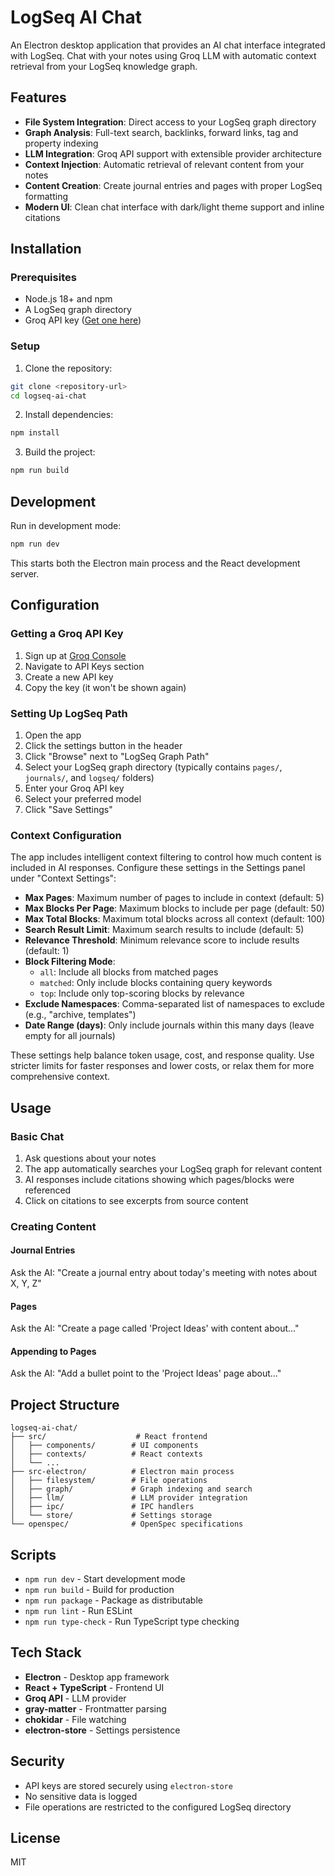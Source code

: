 # LogSeq AI Chat

An Electron desktop application that provides an AI chat interface integrated with LogSeq. Chat with your notes using Groq LLM with automatic context retrieval from your LogSeq knowledge graph.

## Features

- **File System Integration**: Direct access to your LogSeq graph directory
- **Graph Analysis**: Full-text search, backlinks, forward links, tag and property indexing
- **LLM Integration**: Groq API support with extensible provider architecture
- **Context Injection**: Automatic retrieval of relevant content from your notes
- **Content Creation**: Create journal entries and pages with proper LogSeq formatting
- **Modern UI**: Clean chat interface with dark/light theme support and inline citations

## Installation

### Prerequisites

- Node.js 18+ and npm
- A LogSeq graph directory
- Groq API key ([Get one here](https://console.groq.com/))

### Setup

1. Clone the repository:
```bash
git clone <repository-url>
cd logseq-ai-chat
```

2. Install dependencies:
```bash
npm install
```

3. Build the project:
```bash
npm run build
```

## Development

Run in development mode:
```bash
npm run dev
```

This starts both the Electron main process and the React development server.

## Configuration

### Getting a Groq API Key

1. Sign up at [Groq Console](https://console.groq.com/)
2. Navigate to API Keys section
3. Create a new API key
4. Copy the key (it won't be shown again)

### Setting Up LogSeq Path

1. Open the app
2. Click the settings button in the header
3. Click "Browse" next to "LogSeq Graph Path"
4. Select your LogSeq graph directory (typically contains `pages/`, `journals/`, and `logseq/` folders)
5. Enter your Groq API key
6. Select your preferred model
7. Click "Save Settings"

### Context Configuration

The app includes intelligent context filtering to control how much content is included in AI responses. Configure these settings in the Settings panel under "Context Settings":

- **Max Pages**: Maximum number of pages to include in context (default: 5)
- **Max Blocks Per Page**: Maximum blocks to include per page (default: 50)
- **Max Total Blocks**: Maximum total blocks across all context (default: 100)
- **Search Result Limit**: Maximum search results to include (default: 5)
- **Relevance Threshold**: Minimum relevance score to include results (default: 1)
- **Block Filtering Mode**: 
  - `all`: Include all blocks from matched pages
  - `matched`: Only include blocks containing query keywords
  - `top`: Include only top-scoring blocks by relevance
- **Exclude Namespaces**: Comma-separated list of namespaces to exclude (e.g., "archive, templates")
- **Date Range (days)**: Only include journals within this many days (leave empty for all journals)

These settings help balance token usage, cost, and response quality. Use stricter limits for faster responses and lower costs, or relax them for more comprehensive context.

## Usage

### Basic Chat

1. Ask questions about your notes
2. The app automatically searches your LogSeq graph for relevant content
3. AI responses include citations showing which pages/blocks were referenced
4. Click on citations to see excerpts from source content

### Creating Content

#### Journal Entries
Ask the AI: "Create a journal entry about today's meeting with notes about X, Y, Z"

#### Pages
Ask the AI: "Create a page called 'Project Ideas' with content about..."

#### Appending to Pages
Ask the AI: "Add a bullet point to the 'Project Ideas' page about..."

## Project Structure

```
logseq-ai-chat/
├── src/                    # React frontend
│   ├── components/        # UI components
│   ├── contexts/          # React contexts
│   └── ...
├── src-electron/          # Electron main process
│   ├── filesystem/        # File operations
│   ├── graph/             # Graph indexing and search
│   ├── llm/               # LLM provider integration
│   ├── ipc/               # IPC handlers
│   └── store/             # Settings storage
└── openspec/              # OpenSpec specifications
```

## Scripts

- `npm run dev` - Start development mode
- `npm run build` - Build for production
- `npm run package` - Package as distributable
- `npm run lint` - Run ESLint
- `npm run type-check` - Run TypeScript type checking

## Tech Stack

- **Electron** - Desktop app framework
- **React + TypeScript** - Frontend UI
- **Groq API** - LLM provider
- **gray-matter** - Frontmatter parsing
- **chokidar** - File watching
- **electron-store** - Settings persistence

## Security

- API keys are stored securely using `electron-store`
- No sensitive data is logged
- File operations are restricted to the configured LogSeq directory

## License

MIT

